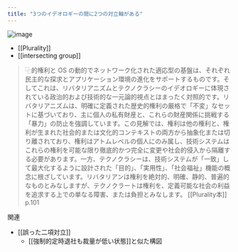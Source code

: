 ```yaml
---
title: "3つのイデオロギーの間に2つの対立軸がある"
---
```


![image](https://gyazo.com/9907d2b196a02dbb72d9f266e9f7880f/thumb/1000)
- [[Plurality]]
- [[intersecting group]]

> ⿻的権利と OS の動的でネットワーク化された適応型の基盤は、それぞれ民主的な探求とアプリケーション環境の進化をサポートするものです。そしてこれは、リバタリアニズムとテクノクラシーのイデオロギーに体現されている政治的および技術的な一元論的視点とはまったく対照的です。リバタリアニズムは、明確に定義された歴史的権利の厳格で「不変」なセットに基づいており、主に個人の私有財産と、これらの財産関係に挑戦する「暴力」の防止を強調しています。この見解では、権利は他の権利と、権利が生まれた社会的または文化的コンテキストの両方から抽象化または切り離されており、権利はアトムレベルの個人にのみ属し、技術システムはこれらの権利を可能な限り徹底的かつ完全に変更や社会的侵入から隔離する必要があります。一方、テクノクラシーは、技術システムが「一致」して最大化するように設計された「目的」、「実用性」、「社会福祉」機能の概念に根ざしています。リバタリアンは権利を絶対的、明確、静的、普遍的なものとみなしますが、テクノクラートは権利を、定義可能な社会の利益を追求する上での単なる障害、または負担とみなします。
[[Plurality本]] p.101


関連
- [[誤った二項対立]]
    - [[強制的定時退社も裁量が低い状態]]と似た構図
